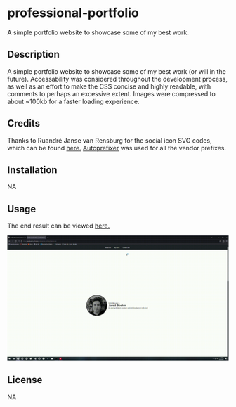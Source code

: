 # professional-portfolio
A simple portfolio website to showcase some of my best work.


## Description
A simple portfolio website to showcase some of my best work (or will in the future). Accessability was considered throughout the development process, as well as an effort to make the CSS concise and highly readable, with comments to perhaps an excessive extent. Images were compressed to about ~100kb for a faster loading experience.

## Credits
Thanks to Ruandré Janse van Rensburg for the social icon SVG codes, which can be found [here.](https://codepen.io/ruandre/pen/MWXxem)
[Autoprefixer](https://autoprefixer.github.io/) was used for all the vendor prefixes.

## Installation

NA

## Usage

The end result can be viewed [here.](https://jaredboehm.github.io/professional-portfolio/)

![Website Gif](webpage_example.gif)

## License

NA
